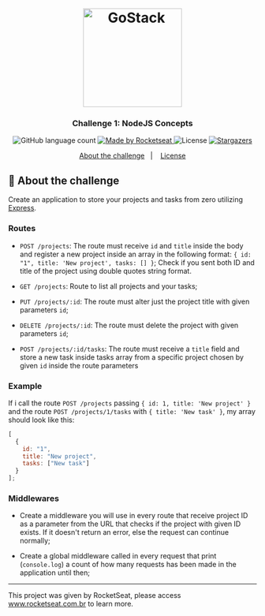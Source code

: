 <h1 align="center">
    <img alt="GoStack" src="https://rocketseat-cdn.s3-sa-east-1.amazonaws.com/bootcamp-header.png" width="200px" />
</h1>

<h3 align="center">
  Challenge 1: NodeJS Concepts
</h3>

<p align="center">
  <img alt="GitHub language count" src="https://img.shields.io/github/languages/count/rocketseat/bootcamp-gostack-desafio-01?color=%2304D361">

  <a href="https://rocketseat.com.br">
    <img alt="Made by Rocketseat" src="https://img.shields.io/badge/made%20by-Rocketseat-%2304D361">
  </a>

  <img alt="License" src="https://img.shields.io/badge/license-MIT-%2304D361">

  <a href="https://github.com/Rocketseat/bootcamp-gostack-desafio-01/stargazers">
    <img alt="Stargazers" src="https://img.shields.io/github/stars/rocketseat/bootcamp-gostack-desafio-01?style=social">
  </a>
</p>

<p align="center">
  <a href="#rocket-sobre-o-desafio">About the challenge</a>&nbsp;&nbsp;&nbsp;|&nbsp;&nbsp;&nbsp;
  <a href="#memo-licença">License</a>
</p>

## :rocket: About the challenge

Create an application to store your projects and tasks from zero utilizing [Express](https://expressjs.com/pt-br/).

### Routes

- `POST /projects`: The route must receive `id` and `title` inside the body and register a new project inside an array in the following format: `{ id: "1", title: 'New project', tasks: [] }`; Check if you sent both ID and title of the project using double quotes string format. 

- `GET /projects`: Route to list all projects and your tasks;

- `PUT /projects/:id`: The route must alter just the project title with given parameters `id`;

- `DELETE /projects/:id`: The route must delete the project with given parameters `id`;

- `POST /projects/:id/tasks`: The route must receive a `title` field and store a new task inside tasks array from a specific project chosen by given `id` inside the route parameters

### Example

If i call the route `POST /projects` passing `{ id: 1, title: 'New project' }` and the route `POST /projects/1/tasks` with
`{ title: 'New task' }`, my array should look like this: 

```js
[
  {
    id: "1",
    title: "New project",
    tasks: ["New task"]
  }
];
```

### Middlewares

- Create a middleware you will use in every route that receive project ID as a parameter from the URL that checks if the project
with given ID exists. If it doesn't return an error, else the request can continue normally;

- Create a global middleware called in every request that print (`console.log`) a count of how many requests has been made 
in the application until then;

---

This project was given by RocketSeat, please access www.rocketseat.com.br to learn more.
